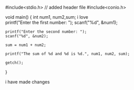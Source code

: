 
#include<stdio.h>     // added header file
#include<conio.h>

void main() {
    int num1, num2,sum;
i love     
    printf("Enter the first number: ");
    scanf("%d", &num1);
    
    printf("Enter the second number: ");
    scanf("%d", &num2);
    
    sum = num1 + num2;
    
    printf("The sum of %d and %d is %d.", num1, num2, sum);
    
    getch();
}





i have made changes
